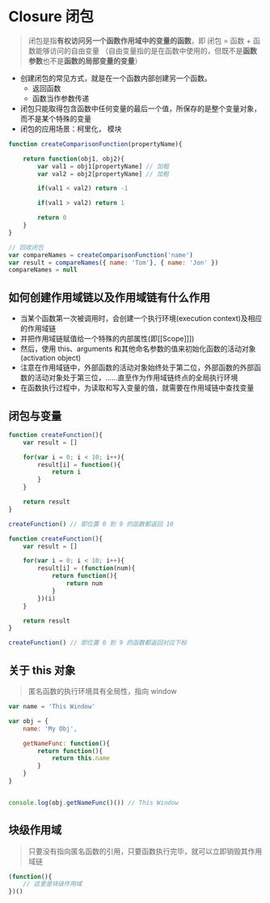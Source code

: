 # Closure 闭包

> 闭包是指**有权访问另一个函数作用域中的变量的函数**，即 闭包 = 函数 + 函数能够访问的自由变量 （自由变量指的是在函数中使用的，但既不是**函数参数**也不是**函数的局部变量的变量**）

- 创建闭包的常见方式，就是在一个函数内部创建另一个函数。
  - 返回函数
  - 函数当作参数传递
- 闭包只能取得包含函数中任何变量的最后一个值，所保存的是整个变量对象，而不是某个特殊的变量
- 闭包的应用场景：柯里化， 模块

```JavaScript
function createComparisonFunction(propertyName){

    return function(obj1, obj2){
        var val1 = obj1[propertyName] // 加粗
        var val2 = obj2[propertyName] // 加粗

        if(val1 < val2) return -1

        if(val1 > val2) return 1

        return 0
    }
}

// 回收闭包
var compareNames = createComparisonFunction('name')
var result = compareNames({ name: 'Tom'}, { name: 'Jon' })
compareNames = null

```

## 如何创建作用域链以及作用域链有什么作用

- 当某个函数第一次被调用时，会创建一个执行环境(execution context)及相应的作用域链
- 并把作用域链赋值给一个特殊的内部属性(即[[Scope]]])
- 然后，使用 this、arguments 和其他命名参数的值来初始化函数的活动对象(activation object)
- 注意在作用域链中，外部函数的活动对象始终处于第二位，外部函数的外部函数的活动对象处于第三位，......直至作为作用域链终点的全局执行环境
- 在函数执行过程中，为读取和写入变量的值，就需要在作用域链中查找变量

## 闭包与变量

```JavaScript
function createFunction(){
    var result = []

    for(var i = 0; i < 10; i++){
        result[i] = function(){
            return i
        }
    }

    return result
}

createFunction() // 即位置 0 到 9 的函数都返回 10

```

```JavaScript
function createFunction(){
    var result = []

    for(var i = 0; i < 10; i++){
        result[i] = (function(num){
            return function(){
                return num
            }
        })(i)
    }

    return result
}

createFunction() // 即位置 0 到 9 的函数都返回对应下标

```

## 关于 this 对象

> 匿名函数的执行环境具有全局性，指向 window

```JavaScript
var name = 'This Window'

var obj = {
    name: 'My Obj',

    getNameFunc: function(){
        return function(){
            return this.name
        }
    }
}


console.log(obj.getNameFunc()()) // This Window

```

## 块级作用域

> 只要没有指向匿名函数的引用，只要函数执行完毕，就可以立即销毁其作用域链

```JavaScript
(function(){
    // 这里是块级作用域
})()

```
